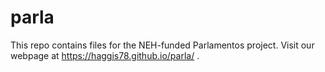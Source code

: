 # parla
This repo contains files for the NEH-funded Parlamentos project.
Visit our webpage at https://haggis78.github.io/parla/ .
